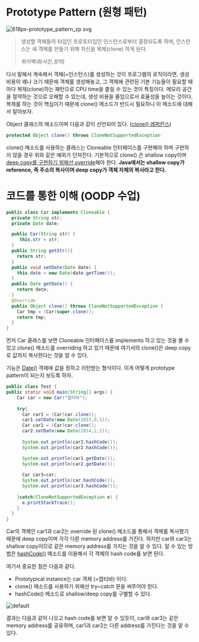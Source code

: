 # Prototype Pattern (원형 패턴)

![618px-prototype_pattern_zp svg](https://user-images.githubusercontent.com/35518072/39462366-eb35c0e6-4d4b-11e8-8656-c6bc3064a4ee.png)

> 생성할 객체들의 타입인 프로토타입인 인스턴스로부터 결정되도록 하며, 인스턴스는 새 객체를 만들기 위해 자신을 복제(clone) 하게 된다.
>
> *위키백과(사진,정의)*

다시 말해서 계속해서 객체(=인스턴스)를 생성하는 것이 프로그램의 로직이라면, 생성 비용이 꽤나 크기 때문에 객체를 생성해놓고, 그 객체에 관련된 기본 기능들이 필요할 때마다 복제(clone)하는 패턴으로 CPU time을 줄일 수 있는 것이 특징이다. 메모리 공간을 절약하는 것으로 오해할 수 있는데, 생성 비용을 줄임으로서 효율성을 높이는 것이다. 복제를 하는 것이 핵심이기 때문에 clone() 메소드가 반드시 필요하니 이 메소드에 대해서 알아보자.

Object 클래스의 메소드이며 다음과 같이 선언되어 있다. ([clone() 레퍼런스](https://docs.oracle.com/javase/9/docs/api/java/lang/Object.html#clone--))

```java
protected Object clone() throws CloneNotSupportedException
```

clone() 메소드를 사용하는 클래스는 Cloneable 인터페이스를 구현해야 하며 구현하지 않을 경우 위와 같은 예외가 던져진다. 기본적으로 clone() 은 shallow copy이며 <u>deep copy를 구현하기 위해선 override</u>해야 한다. **Java에서는 shallow copy가 reference, 즉 주소의 복사이며 deep copy가 객체 자체의 복사라고 한다.**



# 코드를 통한 이해 (OODP 수업)

```java
public class Car implements Cloneable {
  private String str;
  private Date date;

  public Car(String str) {
     this.str = str;
  }
  public String getStr(){
    return str;
  }
  public void setDate(Date date) {
    this.date = new Date(date.getTime());
  }
  public Date getDate() {
    return date;
  }
  @Override
  public Object clone() throws CloneNotSupportedException {
    Car tmp = (Car)super.clone();
    return tmp;
  }
}
```

먼저 Car 클래스를 보면 Cloneable 인터페이스를 implements 하고 있는 것을 볼 수 있고 clone() 메소드를 overriding 하고 있기 때문에 여기서의 clone()은 deep copy로 값까지 복사한다는 것을 알 수 있다.

기능은 [Date()](https://docs.oracle.com/javase/9/docs/api/java/sql/Date.html#Date-int-int-int-) 객체에 값을 정하고 리턴받는 형식이다. 이게 어떻게 prototype pattern이 되는지 보도록 하자.

```java
public class Test {
public static void main(String[] args) {
    Car car = new Car("캡티바");
  
    try{
      Car car1 = (Car)car.clone();
      car1.setDate(new Date(2015,0,1));
      Car car2 = (Car)car.clone();
      car2.setDate(new Date(2014,2,1));
      
      System.out.println(car1.hashCode());
      System.out.println(car2.hashCode());

      System.out.println(car1.getDate());
      System.out.println(car2.getDate());
      
      Car car3=car;
      System.out.println(car.hashCode());
      System.out.println(car3.hashCode());
      
    }catch(CloneNotSupportedException e) {
      e.printStackTrace();
    }
  }
}
```

 Car의 객체인 car1과 car2는 override 된 clone() 메소드를 통해서 객체를 복사했기 때문에 deep copy이며 각각 다른 memory address를 가진다. 하지만 car와 car3는 shallow copy이므로 같은 memory address를 가지는 것을 알 수 있다. 알 수 있는 방법은 [hashCode()](https://docs.oracle.com/javase/9/docs/api/java/util/Arrays.html#hashCode-java.lang.Object:A-) 메소드를 이용해서 각 객체의 hash code를 보면 된다.

여기서 중요한 점은 다음과 같다.

* Prototypical instance는 car 객체 (=캡티바) 이다.
* clone() 메소드를 사용하기 위해선 try~catch 문을 써주어야 한다.
* hashCode() 메소드로 shallow/deep copy를 구별할 수 있다.

![default](https://user-images.githubusercontent.com/35518072/39463199-7a1db37c-4d51-11e8-949f-74d2132f7b22.PNG)

결과는 다음과 같이 나오고 hash code를 보면 알 수 있듯이, car와 car3는 같은 memory address를 공유하며, car1과 car2는 다른 address를 가진다는 것을 알 수 있다.

